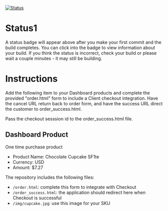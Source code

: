[![Status](https://img.shields.io/badge/status-SUBMITTABLE%20COMMIT:%203540528e59b6c4c4be3b2c4ee71a5b99297ec763-brightgreen.svg)](https://github.com/raysaavedra-work/bakery_scaffold_pJdf5Wx1GqFseKMt/commit/3540528e59b6c4c4be3b2c4ee71a5b99297ec763)




# Status1

A status badge will appear above after you make your first commit and the build completes. You can click into the badge to view information about your build. If you think the status is incorrect, check your build or please wait a couple minutes - it may still be building.

# Instructions

Add the following item to your Dashboard products and complete the provided "order.html" form to include a Client checkout integration. Have the cancel URL return back to order form, and have the success URL direct the customer to order_success.html.

Pass the checkout sesssion id to the order_success.html file.

## Dashboard Product
One time purchase product
* Product Name: Chocolate Cupcake SF1te
* Currency: USD
* Amount: $7.27

The repository includes the following files:
* `/order.html`: complete this form to integrate with Checkout
* `/order_success.html`: the application should redirect here when Checkout is successful
* `/img/cupcake.jpg`: use this image for your SKU
